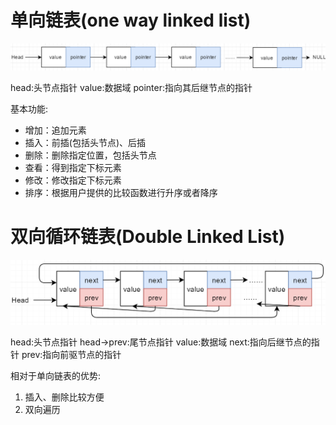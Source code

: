 # 单向链表(one way linked list)

![](./pic/20180213105826.png)


head:头节点指针
value:数据域
pointer:指向其后继节点的指针

基本功能:

*   增加：追加元素
*   插入：前插(包括头节点)、后插
*   删除：删除指定位置，包括头节点
*   查看：得到指定下标元素
*   修改：修改指定下标元素
*   排序：根据用户提供的比较函数进行升序或者降序

# 双向循环链表(Double Linked List)

![](./pic/20180213143700.png)


head:头节点指针
head->prev:尾节点指针
value:数据域
next:指向后继节点的指针
prev:指向前驱节点的指针

相对于单向链表的优势:

1.  插入、删除比较方便
2.  双向遍历
